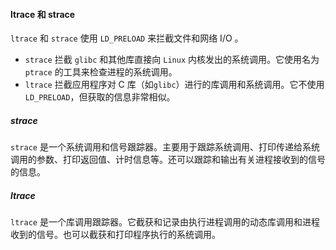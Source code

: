#### ltrace 和 strace
`ltrace` 和 `strace` 使用 `LD_PRELOAD` 来拦截文件和网络 I/O 。
- `strace` 拦截 `glibc` 和其他库直接向 `Linux` 内核发出的系统调用。它使用名为 `ptrace` 的工具来检查进程的系统调用。
- `ltrace` 拦截应用程序对 C 库（如`glibc`）进行的库调用和系统调用。它不使用 `LD_PRELOAD`，但获取的信息非常相似。

##### strace
`strace` 是一个系统调用和信号跟踪器。主要用于跟踪系统调用、打印传递给系统调用的参数、打印返回值、计时信息等。还可以跟踪和输出有关进程接收到的信号的信息。
##### ltrace
`ltrace` 是一个库调用跟踪器。它截获和记录由执行进程调用的动态库调用和进程收到的信号。也可以截获和打印程序执行的系统调用。